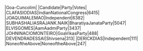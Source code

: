  
|Goa-Cuncolim|
|Candidate|Party|Votes|
|CLAFASIODIAS|IndianNationalCongress|6415|
|JOAQUIMALEMAO|Independent|6382|
|SUBHASHALIASRAJANK.NAIK|BharatiyaJanataParty|5047|
|ELVISGOMES|AamAadmiParty|3437|
|JOHNINACIOMONTEIRO|GoaVikasParty|488|
|DEVENDRADESSAI|Shivsena|313|
|DERICKDIAS|Independent|111|
|NoneoftheAbove|NoneoftheAbove|247|
